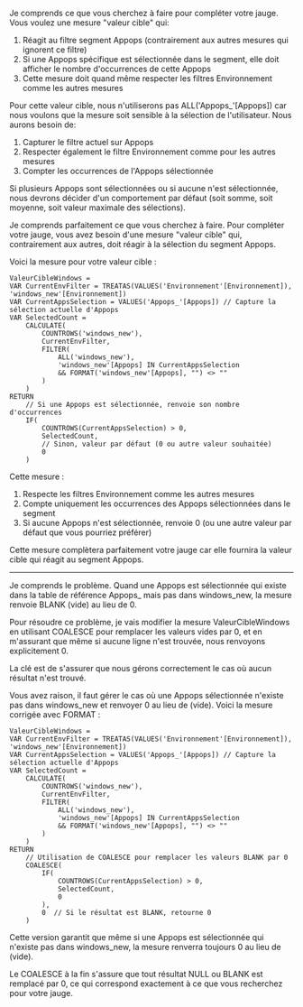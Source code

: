 
Je comprends ce que vous cherchez à faire pour compléter votre jauge. Vous voulez une mesure "valeur cible" qui:

1. Réagit au filtre segment Appops (contrairement aux autres mesures qui ignorent ce filtre)
2. Si une Appops spécifique est sélectionnée dans le segment, elle doit afficher le nombre d'occurrences de cette Appops
3. Cette mesure doit quand même respecter les filtres Environnement comme les autres mesures

Pour cette valeur cible, nous n'utiliserons pas ALL('Appops_'[Appops]) car nous voulons que la mesure soit sensible à la sélection de l'utilisateur. Nous aurons besoin de:

1. Capturer le filtre actuel sur Appops 
2. Respecter également le filtre Environnement comme pour les autres mesures
3. Compter les occurrences de l'Appops sélectionnée

Si plusieurs Appops sont sélectionnées ou si aucune n'est sélectionnée, nous devrons décider d'un comportement par défaut (soit somme, soit moyenne, soit valeur maximale des sélections).

Je comprends parfaitement ce que vous cherchez à faire. Pour compléter votre jauge, vous avez besoin d'une mesure "valeur cible" qui, contrairement aux autres, doit réagir à la sélection du segment Appops.

Voici la mesure pour votre valeur cible :

```
ValeurCibleWindows = 
VAR CurrentEnvFilter = TREATAS(VALUES('Environnement'[Environnement]), 'windows_new'[Environnement])
VAR CurrentAppsSelection = VALUES('Appops_'[Appops]) // Capture la sélection actuelle d'Appops
VAR SelectedCount = 
    CALCULATE(
        COUNTROWS('windows_new'),
        CurrentEnvFilter,
        FILTER(
            ALL('windows_new'),
            'windows_new'[Appops] IN CurrentAppsSelection
            && FORMAT('windows_new'[Appops], "") <> ""
        )
    )
RETURN
    // Si une Appops est sélectionnée, renvoie son nombre d'occurrences
    IF(
        COUNTROWS(CurrentAppsSelection) > 0,
        SelectedCount,
        // Sinon, valeur par défaut (0 ou autre valeur souhaitée)
        0
    )
```

Cette mesure :
1. Respecte les filtres Environnement comme les autres mesures
2. Compte uniquement les occurrences des Appops sélectionnées dans le segment
3. Si aucune Appops n'est sélectionnée, renvoie 0 (ou une autre valeur par défaut que vous pourriez préférer)

Cette mesure complètera parfaitement votre jauge car elle fournira la valeur cible qui réagit au segment Appops.


_________________


Je comprends le problème. Quand une Appops est sélectionnée qui existe dans la table de référence Appops_ mais pas dans windows_new, la mesure renvoie BLANK (vide) au lieu de 0.

Pour résoudre ce problème, je vais modifier la mesure ValeurCibleWindows en utilisant COALESCE pour remplacer les valeurs vides par 0, et en m'assurant que même si aucune ligne n'est trouvée, nous renvoyons explicitement 0.

La clé est de s'assurer que nous gérons correctement le cas où aucun résultat n'est trouvé.

Vous avez raison, il faut gérer le cas où une Appops sélectionnée n'existe pas dans windows_new et renvoyer 0 au lieu de (vide). Voici la mesure corrigée avec FORMAT :

```
ValeurCibleWindows = 
VAR CurrentEnvFilter = TREATAS(VALUES('Environnement'[Environnement]), 'windows_new'[Environnement])
VAR CurrentAppsSelection = VALUES('Appops_'[Appops]) // Capture la sélection actuelle d'Appops
VAR SelectedCount = 
    CALCULATE(
        COUNTROWS('windows_new'),
        CurrentEnvFilter,
        FILTER(
            ALL('windows_new'),
            'windows_new'[Appops] IN CurrentAppsSelection
            && FORMAT('windows_new'[Appops], "") <> ""
        )
    )
RETURN
    // Utilisation de COALESCE pour remplacer les valeurs BLANK par 0
    COALESCE(
        IF(
            COUNTROWS(CurrentAppsSelection) > 0,
            SelectedCount,
            0
        ),
        0  // Si le résultat est BLANK, retourne 0
    )
```

Cette version garantit que même si une Appops est sélectionnée qui n'existe pas dans windows_new, la mesure renverra toujours 0 au lieu de (vide).

Le COALESCE à la fin s'assure que tout résultat NULL ou BLANK est remplacé par 0, ce qui correspond exactement à ce que vous recherchez pour votre jauge.
